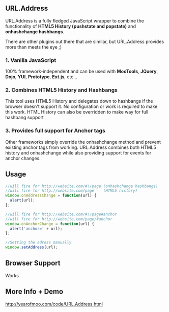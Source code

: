 URL.Address
-----------

URL.Address is a fully fledged JavaScript wrapper to combine the functionality of **HTML5 History (pushstate and popstate)** and **onhashchange hashbangs**.

There are other plugins out there that are similar, but URL.Address provides more than meets the eye ;)

### 1. Vanilla JavaScript

100% framework-independent and can be used with **MooTools**, **JQuery**, **Dojo**, **YUI**, **Prototype**, **Ext.js**, etc...

### 2. Combines HTML5 History and Hashbangs

This tool uses HTML5 History and delegates down to hashbangs if the browser doesn't support it. No configuration or work is required to make this work. HTML History can also be overridden to make way for full hashbang support

### 3. Provides full support for Anchor tags

Other frameworks simply override the onhashchange method and prevent existing anchor tags from working. URL.Address combines both HTML5 history and onhashchange while also providing support for events for anchor changes.


## Usage

```javascript
//will fire for http://website.com/#!/page (onhashchange hashbangs)
//will fire for http://website.com/page    (HTML5 history)
window.onAddressChange = function(url) {
  alert(url);
};

//will fire for http://website.com/#!/page#anchor
//will fire for http://website.com/page/#anchor
window.onAnchorChange = function(url) {
  alert('anchor=' + url);
};

//Setting the adress manually
window.setAddress(url);
```

## Browser Support

Works

## More Info + Demo

http://yearofmoo.com/code/URL.Address.html
